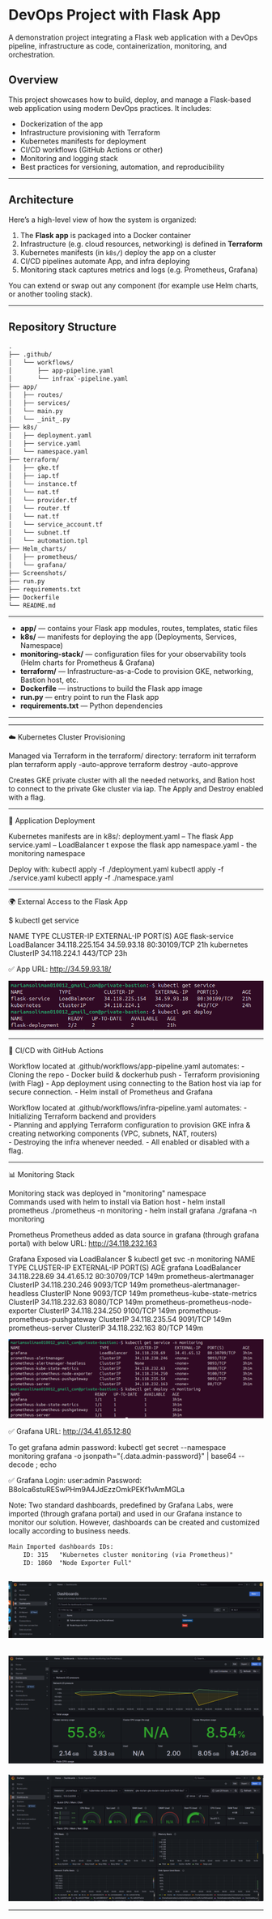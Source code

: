 # DevOps Project with Flask App

A demonstration project integrating a Flask web application with a DevOps pipeline, infrastructure as code, containerization, monitoring, and orchestration.


## Overview

This project showcases how to build, deploy, and manage a Flask-based web application using modern DevOps practices. It includes:

- Dockerization of the app  
- Infrastructure provisioning with Terraform  
- Kubernetes manifests for deployment  
- CI/CD workflows (GitHub Actions or other)  
- Monitoring and logging stack  
- Best practices for versioning, automation, and reproducibility

---

## Architecture

Here’s a high-level view of how the system is organized:

1. The **Flask app** is packaged into a Docker container  
2. Infrastructure (e.g. cloud resources, networking) is defined in **Terraform**  
3. Kubernetes manifests (in `k8s/`) deploy the app on a cluster  
4. CI/CD pipelines automate App, and infra deploying
5. Monitoring stack captures metrics and logs (e.g. Prometheus, Grafana)

You can extend or swap out any component (for example use Helm charts, or another tooling stack).

---

## Repository Structure

```
.
├── .github/
│   └── workflows/
│       ├── app-pipeline.yaml
│       └── infrax`-pipeline.yaml
├── app/
│   ├── routes/
│   ├── services/
│   └── main.py
│   └── _init_.py
├── k8s/
│   ├── deployment.yaml
│   ├── service.yaml
│   └── namespace.yaml
├── terraform/
│   ├── gke.tf
│   ├── iap.tf
│   └── instance.tf
│   └── nat.tf
│   └── provider.tf
│   └── router.tf
│   └── nat.tf
│   └── service_account.tf
│   └── subnet.tf
│   └── automation.tpl
├── Helm_charts/
│   ├── prometheus/
│   └── grafana/
├── Screenshots/
├── run.py
├── requirements.txt
├── Dockerfile
└── README.md

```
---

- **app/** — contains your Flask app modules, routes, templates, static files  
- **k8s/** — manifests for deploying the app (Deployments, Services, Namespace)  
- **monitoring-stack/** — configuration files for your observability tools (Helm charts for Prometheus & Grafana)
- **terraform/** — Infrastructure-as-a-Code to provision GKE, networking, Bastion host, etc.  
- **Dockerfile** — instructions to build the Flask app image  
- **run.py** — entry point to run the Flask app  
- **requirements.txt** — Python dependencies  

---

_______________________________________________________________________________________________________________
☁️ Kubernetes Cluster Provisioning

Managed via Terraform in the terraform/ directory:
terraform init
terraform plan
terraform apply -auto-approve
terraform destroy -auto-approve

Creates GKE private cluster with all the needed networks, and Bation host to connect to the private Gke cluster via iap.
The Apply and Destroy enabled with a flag.
_______________________________________________________________________________________________________________
🚀 Application Deployment

Kubernetes manifests are in k8s/:
    deployment.yaml – The flask App
    service.yaml – LoadBalancer t expose the flask app
    namespace.yaml - the monitoring namespace

Deploy with:
        kubectl apply -f ./deployment.yaml
        kubectl apply -f ./service.yaml
        kubectl apply -f ./namespace.yaml
_______________________________________________________________________________________________________________
🌍 External Access to the Flask App

$ kubectl get service

NAME            TYPE           CLUSTER-IP       EXTERNAL-IP   PORT(S)        AGE
flask-service   LoadBalancer   34.118.225.154   34.59.93.18   80:30109/TCP   21h
kubernetes      ClusterIP      34.118.224.1     <none>        443/TCP        23h


✅ App URL: http://34.59.93.18/

![App SVC & Deplyments](Screenshots/app-svc&deployments.png)
_______________________________________________________________________________________________________________
🔁 CI/CD with GitHub Actions

Workflow located at .github/workflows/app-pipeline.yaml automates:
    - Cloning the repo
    - Docker build & dockerhub push 
    - Terraform provisioning (with Flag)
    - App deployment using connecting to the Bation host via iap for secure connection.
    - Helm install of Prometheus and Grafana

Workflow located at .github/workflows/infra-pipeline.yaml automates:
    - Initializing Terraform backend and providers  
    - Planning and applying Terraform configuration to provision GKE infra & creating networking components (VPC, subnets, NAT, routers)  
    - Destroying the infra whenever needed. 
    - All enabled or disabled with a flag.

_______________________________________________________________________________________________________________
📊 Monitoring Stack

Monitoring stack was deployed in "monitoring" namespace    
    Commands used with helm to install via Bation host
        - helm install prometheus ./prometheus -n monitoring
        - helm install grafana ./grafana -n monitoring


Prometheus
    Prometheus added as data source in grafana (through grafana portal) with below URL:
        http://34.118.232.163

Grafana Exposed via LoadBalancer
    $ kubectl get svc -n monitoring
    NAME                                  TYPE           CLUSTER-IP       EXTERNAL-IP   PORT(S)        AGE
    grafana                               LoadBalancer   34.118.228.69    34.41.65.12   80:30709/TCP   149m
    prometheus-alertmanager               ClusterIP      34.118.230.246   <none>        9093/TCP       149m
    prometheus-alertmanager-headless      ClusterIP      None             <none>        9093/TCP       149m
    prometheus-kube-state-metrics         ClusterIP      34.118.232.63    <none>        8080/TCP       149m
    prometheus-prometheus-node-exporter   ClusterIP      34.118.234.250   <none>        9100/TCP       149m
    prometheus-prometheus-pushgateway     ClusterIP      34.118.235.54    <none>        9091/TCP       149m
    prometheus-server                     ClusterIP      34.118.232.163   <none>        80/TCP         149m

![Monitoring SVC & Deplyments](Screenshots/monitorings-svc&deployments.png)

✅ Grafana URL: http://34.41.65.12:80

To get grafana admin password: 
    kubectl get secret --namespace monitoring grafana -o jsonpath="{.data.admin-password}" | base64 --decode ; echo

✅ Grafana Login:
    user:admin 
    Password: B8olca6stuRESwPHm9A4JdEzzOmkPEKf1vAmMGLa

Note: 
    Two standard dashboards, predefined by Grafana Labs, were imported (through grafana portal) and used in our Grafana instance to monitor our solution. However, dashboards can be created and customized locally according to business needs.

    Main Imported dashboards IDs:
        ID: 315   "Kubernetes cluster monitoring (via Prometheus)"
        ID: 1860  "Node Exporter Full"

![Grafana Dashboards](Screenshots/dashboards.png)
---
![Grafana Kubernetes cluster monitoring (via Prometheus)](Screenshots/dashboard-1.png)
---
![Grafana Node Exporter Full](Screenshots/dashboard-2.png)
_______________________________________________________________________________________________________________
